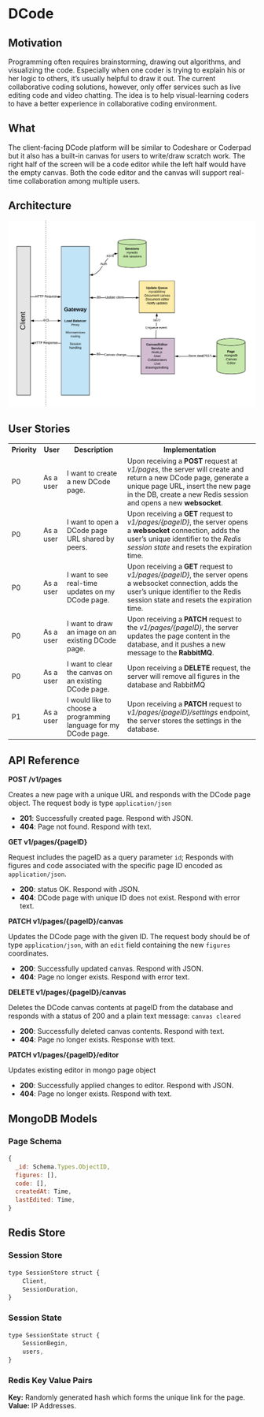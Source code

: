 # DCode
## Motivation
Programming often requires brainstorming, drawing out algorithms, and visualizing the code. Especially when one coder is trying to explain his or her logic to others, it’s usually helpful to draw it out. The current collaborative coding solutions, however, only offer services such as live editing code and video chatting. The idea is to help visual-learning coders to have a better experience in collaborative coding environment.
## What
The client-facing DCode platform will be similar to Codeshare or Coderpad but it also has a built-in canvas for users to write/draw scratch work. The right half of the screen will be a code editor while the left half would have the empty canvas. Both the code editor and the canvas will support real-time collaboration among multiple users.
## Architecture
<img src="img/architecture.png" alt="alt text" title="Title" />

## User Stories
<table>
  <tr>
    <th>Priority</th>
    <th>User</th>
    <th>Description</th>
    <th>Implementation</th>
  </tr>
  <tr>
    <td>P0</td>
    <td>As a user</td>
    <td>I want to create a new DCode page.</td>
    <td>Upon receiving a <b>POST</b> request at <i>v1/pages</i>, the server will create and return a new DCode page, generate a unique page URL, insert the new page in the DB, create a new Redis session and opens a  new <b>websocket</b>.</td>
  </tr>
  <tr>
    <td>P0</td>
    <td>As a user</td>
    <td>I want to open a DCode page URL shared by peers.</td>
    <td>Upon receiving a <b>GET</b> request to <i>v1/pages/{pageID}</i>, the server opens a <b>websocket</b> connection, adds the user’s unique identifier to the <i>Redis session state</i> and resets the expiration time.</td>
  </tr>
  <tr>
    <td>P0</td>
    <td>As a user</td>
    <td>I want to see real-time updates on my DCode page.</td>
    <td>Upon receiving a <b>GET</b> request to <i>v1/pages/{pageID}</i>, the server opens a websocket connection, adds the user’s unique identifier to the Redis session state and resets the expiration time.</td>
  </tr>
  <tr>
    <td>P0</td>
    <td>As a user</td>
    <td>I want to draw an image on an existing DCode page.</td>
    <td>Upon receiving a <b>PATCH</b> request to the <i>v1/pages/{pageID}</i>, the server updates the page content in the database, and it pushes a new message to the <b>RabbitMQ</b>.</td>
  </tr>
  <tr>
    <td>P0</td>
    <td>As a user</td>
    <td>I want to clear the canvas on an existing DCode page.</td>
    <td>Upon receiving a <b>DELETE</b> request, the server will remove all figures in the database and RabbitMQ </td>
  </tr>
  <tr>
    <td>P1</td>
    <td>As a user</td>
    <td>I would like to choose a programming language for my DCode page.</td>
    <td>Upon receiving a <b>PATCH</b> request to <i>v1/pages/{pageID}/settings</i> endpoint, the server stores the settings in the database.</td>
  </tr>
</table>


## API Reference
**POST /v1/pages**

Creates a new page with a unique URL and responds with the DCode page object. The request body is type `application/json`
- **201**: Successfully created page. Respond with JSON.
- **404**: Page not found. Respond with text.

**GET v1/pages/{pageID}**

Request includes the pageID as a query parameter `id`; Responds with figures and code associated with the specific page ID encoded as `application/json`.
- **200**: status OK. Respond with JSON.
- **404**: DCode page with unique ID does not exist. Respond with error text.

**PATCH v1/pages/{pageID}/canvas**

Updates the DCode page with the given ID. The request body should be of type `application/json`, with an `edit` field containing the new `figures` coordinates.
- **200**: Successfully updated canvas. Respond with JSON.
- **404**: Page no longer exists. Respond with error text.

**DELETE v1/pages/{pageID}/canvas**

Deletes the DCode canvas contents at pageID from the database and responds with a status of 200 and a plain text message: `canvas cleared`
- **200**: Successfully deleted canvas contents. Respond with text.
- **404**: Page no longer exists. Response with text.

**PATCH v1/pages/{pageID}/editor**

Updates existing editor in mongo page object
- **200**: Successfully applied changes to editor. Respond with JSON.
- **404**: Page no longer exists. Respond with text.

## MongoDB Models
### Page Schema
```javascript
{
  _id: Schema.Types.ObjectID,
  figures: [],
  code: [],  
  createdAt: Time,  
  lastEdited: Time,  
}
```

## Redis Store
### Session Store
```javascript
type SessionStore struct {  
    Client,  
	SessionDuration,  
}
```
### Session State
```javascript
type SessionState struct {  
    SessionBegin,  
    users,  
}
```

### Redis Key Value Pairs
**Key:** Randomly generated hash which forms the unique link for the page.  
**Value:** IP Addresses.
